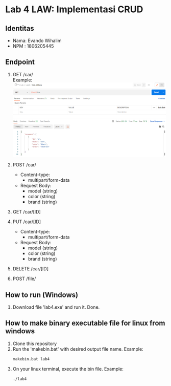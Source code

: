 # Lab 4 LAW: Implementasi CRUD
## Identitas
* Nama: Evando Wihalim
* NPM : 1806205445

## Endpoint
1. GET    /car/ \
    Example: \
    ![Get all cars](https://github.com/Evando2000/simplecarapi/blob/main/docs/1_get_all.PNG?raw=true)

2. POST   /car/
    * Content-type:
        * multipart/form-data
    * Request Body:
        * model (string)
        * color (string)
        * brand (string)
3. GET    /car/[ID]
4. PUT    /car/[ID]
    * Content-type:
        * multipart/form-data
    * Request Body:
        * model (string)
        * color (string)
        * brand (string)
5. DELETE /car/[ID]
6. POST   /file/

## How to run (Windows)
1. Download file 'lab4.exe' and run it. Done.

## How to make binary executable file for linux from windows
1. Clone this repository
2. Run the 'makebin.bat' with desired output file name. Example:
    ```cmd
    makebin.bat lab4
    ```
3. On your linux terminal, execute the bin file. Example:
    ```cmd
    ./lab4
    ```
